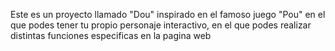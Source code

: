 Este es un proyecto llamado "Dou" inspirado en el famoso juego "Pou" en el que podes tener tu propio personaje interactivo, en el que podes realizar distintas funciones especificas en la pagina web
